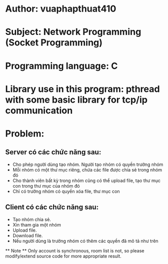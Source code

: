 # Author: vuaphapthuat410
# Subject: Network Programming (Socket Programming)
# Programming language: C 
# Library use in this program: pthread with some basic library for tcp/ip communication
# Problem:

## Server có các chức năng sau:
- Cho phép người dùng tạo nhóm. Người tạo nhóm có quyền trưởng nhóm
- Mỗi nhóm có một thư mục riêng, chứa các file được chia sẻ trong nhóm đó
- Cho thành viên bất kỳ trong nhóm cũng có thể upload file, tạo thư mục con trong thư mục của nhóm đó
- Chỉ có trưởng nhóm có quyền xóa file, thư mục con

## Client có các chức năng sau:
- Tạo nhóm chia sẻ.
- Xin tham gia một nhóm
- Upload file. 
- Download file.
- Nếu người dùng là trưởng nhóm có thêm các quyền đã mô tả như trên

** Note **
Only account is synchronous, room list is not, so please modify/extend source code for more appropriate result.